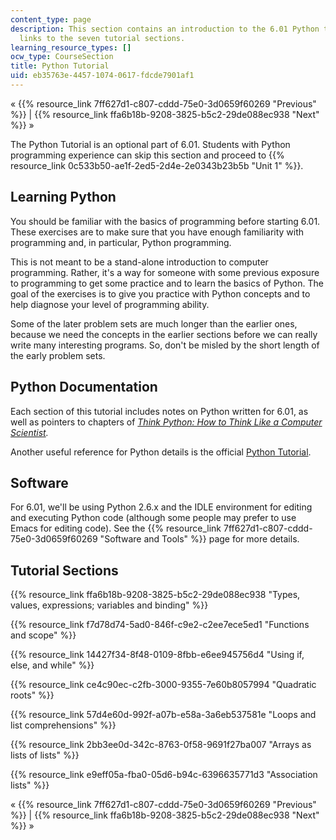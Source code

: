 ```yaml
---
content_type: page
description: This section contains an introduction to the 6.01 Python tutorial and
  links to the seven tutorial sections.
learning_resource_types: []
ocw_type: CourseSection
title: Python Tutorial
uid: eb35763e-4457-1074-0617-fdcde7901af1
---
```


« {{% resource_link 7ff627d1-c807-cddd-75e0-3d0659f60269 "Previous" %}} | {{% resource_link ffa6b18b-9208-3825-b5c2-29de088ec938 "Next" %}} »

The Python Tutorial is an optional part of 6.01. Students with Python programming experience can skip this section and proceed to {{% resource_link 0c533b50-ae1f-2ed5-2d4e-2e0343b23b5b "Unit 1" %}}.

Learning Python
---------------

You should be familiar with the basics of programming before starting 6.01. These exercises are to make sure that you have enough familiarity with programming and, in particular, Python programming.

This is not meant to be a stand-alone introduction to computer programming. Rather, it's a way for someone with some previous exposure to programming to get some practice and to learn the basics of Python. The goal of the exercises is to give you practice with Python concepts and to help diagnose your level of programming ability.

Some of the later problem sets are much longer than the earlier ones, because we need the concepts in the earlier sections before we can really write many interesting programs. So, don't be misled by the short length of the early problem sets.

Python Documentation
--------------------

Each section of this tutorial includes notes on Python written for 6.01, as well as pointers to chapters of _[Think Python: How to Think Like a Computer Scientist](http://www.greenteapress.com/thinkpython/html)._

Another useful reference for Python details is the official [Python Tutorial](http://docs.python.org/tut/).

Software
--------

For 6.01, we'll be using Python 2.6.x and the IDLE environment for editing and executing Python code (although some people may prefer to use Emacs for editing code). See the {{% resource_link 7ff627d1-c807-cddd-75e0-3d0659f60269 "Software and Tools" %}} page for more details.

Tutorial Sections
-----------------

{{% resource_link ffa6b18b-9208-3825-b5c2-29de088ec938 "Types, values, expressions; variables and binding" %}}

{{% resource_link f7d78d74-5ad0-846f-c9e2-c2ee7ece5ed1 "Functions and scope" %}}

{{% resource_link 14427f34-8f48-0109-8fbb-e6ee945756d4 "Using if, else, and while" %}}

{{% resource_link ce4c90ec-c2fb-3000-9355-7e60b8057994 "Quadratic roots" %}}

{{% resource_link 57d4e60d-992f-a07b-e58a-3a6eb537581e "Loops and list comprehensions" %}}

{{% resource_link 2bb3ee0d-342c-8763-0f58-9691f27ba007 "Arrays as lists of lists" %}}

{{% resource_link e9eff05a-fba0-05d6-b94c-6396635771d3 "Association lists" %}}

« {{% resource_link 7ff627d1-c807-cddd-75e0-3d0659f60269 "Previous" %}} | {{% resource_link ffa6b18b-9208-3825-b5c2-29de088ec938 "Next" %}} »